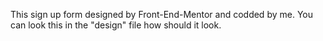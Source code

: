 This sign up form designed by Front-End-Mentor and codded by me. You can look this in the "design" file how should it look.
